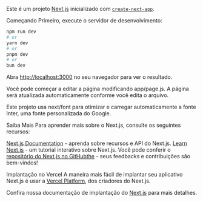 Este é um projeto [Next.js](https://nextjs.org/) inicializado com [`create-next-app`](https://github.com/vercel/next.js/tree/canary/packages/create-next-app).

Começando
Primeiro, execute o servidor de desenvolvimento:

```bash
npm run dev
# or
yarn dev
# or
pnpm dev
# or
bun dev
```
Abra [http://localhost:3000](http://localhost:3000) no seu navegador para ver o resultado.

Você pode começar a editar a página modificando app/page.js. A página será atualizada automaticamente conforme você edita o arquivo.

Este projeto usa next/font para otimizar e carregar automaticamente a fonte Inter, uma fonte personalizada do Google.

Saiba Mais
Para aprender mais sobre o Next.js, consulte os seguintes recursos:

[Next.js Documentation](https://nextjs.org/docs) - aprenda sobre recursos e API do Next.js.
[Learn Next.js](https://nextjs.org/learn) - um tutorial interativo sobre Next.js.
Você pode conferir o [repositório do Next.js no GitHubthe](https://github.com/vercel/next.js/) - seus feedbacks e contribuições são bem-vindos!

Implantação no Vercel
A maneira mais fácil de implantar seu aplicativo Next.js é usar a [Vercel Platform](https://vercel.com/new?utm_medium=default-template&filter=next.js&utm_source=create-next-app&utm_campaign=create-next-app-readme), dos criadores do Next.js.

Confira nossa documentação de implantação do [Next.js](https://nextjs.org/docs/deployment) para mais detalhes.